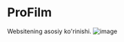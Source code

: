 # ProFilm

Websitening asosiy ko'rinishi.
![image](https://github.com/XAYTIMETOV/ProFilm/assets/127207945/9a4220e6-e0f4-482c-9abc-85831a2efb48)
